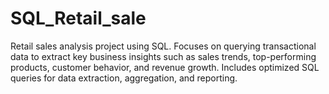 # SQL_Retail_sale
Retail sales analysis project using SQL. Focuses on querying transactional data to extract key business insights such as sales trends, top-performing products, customer behavior, and revenue growth. Includes optimized SQL queries for data extraction, aggregation, and reporting.
